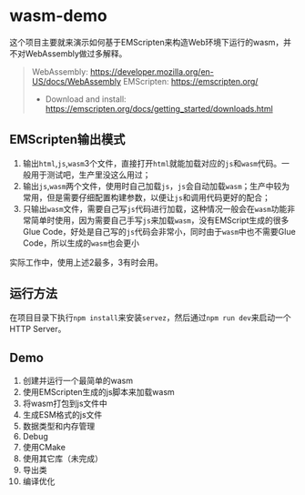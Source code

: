 # wasm-demo

这个项目主要就来演示如何基于EMScripten来构造Web环境下运行的wasm，并不对WebAssembly做过多解释。

> WebAssembly: https://developer.mozilla.org/en-US/docs/WebAssembly
> EMScripten: https://emscripten.org/
> - Download and install: https://emscripten.org/docs/getting_started/downloads.html

## EMScripten输出模式

1. 输出`html`,`js`,`wasm`3个文件，直接打开`html`就能加载对应的`js`和`wasm`代码。一般用于测试吧，生产里没这么用过；
2. 输出`js`,`wasm`两个文件，使用时自己加载`js`，`js`会自动加载`wasm`；生产中较为常用，但是需要仔细配置构建参数，以便让`js`和调用代码更好的配合；
3. 只输出`wasm`文件，需要自己写`js`代码进行加载，这种情况一般会在`wasm`功能非常简单时使用，因为需要自己手写`js`来加载`wasm`，没有EMScript生成的很多Glue Code，好处是自己写的`js`代码会非常小，同时由于`wasm`中也不需要Glue Code，所以生成的`wasm`也会更小

实际工作中，使用上述2最多，3有时会用。

## 运行方法

在项目目录下执行`npm install`来安装`servez`，然后通过`npm run dev`来启动一个HTTP Server。

## Demo

1. 创建并运行一个最简单的wasm
2. 使用EMScripten生成的js脚本来加载wasm
3. 将wasm打包到js文件中
4. 生成ESM格式的js文件
5. 数据类型和内存管理
6. Debug
7. 使用CMake
8. 使用其它库（未完成）
9. 导出类
10. 编译优化

